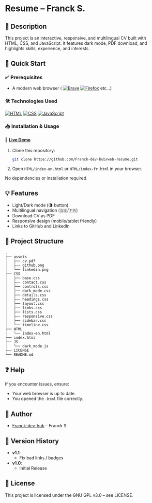 # Resume – Franck S.
## 📌 Description
This project is an interactive, responsive, and multilingual CV built with HTML, CSS, and JavaScript. It features dark mode, PDF download, and highlights skills, experience, and interests.

## 🚀 Quick Start
### ✅ Prerequisites
- A modern web browser (
[![Brave](https://img.shields.io/badge/Brave-FB542B?logo=Brave&logoColor=white)](#)
[![Firefox](https://img.shields.io/badge/Firefox-FF7139?logo=Firefox&logoColor=white)](#) etc...)

### 🛠️ Technologies Used
[![HTML](https://img.shields.io/badge/HTML-%23E34F26.svg?logo=html5&logoColor=white)](#)
[![CSS](https://img.shields.io/badge/CSS3-1572B6?logo=css3&logoColor=white)](#)
[![JavaScript](https://img.shields.io/badge/JavaScript-F7DF1E?logo=javascript&logoColor=black)](#)

### 📥 Installation & Usage

#### 🔗 [Live Demo](https://franck-dev-hub.github.io/web-resume/)

1. Clone this repository:
   ```sh
   git clone https://github.com/Franck-dev-hub/web-resume.git
   ```
2. Open `HTML/index-en.html` or `HTML/index-fr.html` in your browser.

No dependencies or installation required.

## 💡 Features
- Light/Dark mode (🌗 button)
- Multilingual navigation (🇬🇧/🇫🇷)
- Download CV as PDF
- Responsive design (mobile/tablet friendly)
- Links to GitHub and LinkedIn

## 📁 Project Structure
```
.
├── assets
│   ├── cv.pdf
│   ├── github.png
│   └── linkedin.png
├── CSS
│   ├── base.css
│   ├── contact.css
│   ├── controls.css
│   ├── dark_mode.css
│   ├── details.css
│   ├── headings.css
│   ├── layout.css
│   ├── links.css
│   ├── lists.css
│   ├── responsive.css
│   ├── sidebar.css
│   └── timeline.css
├── HTML
│   └── index-en.html
├── index.html
├── JS
│   └── dark_mode.js
├── LICENSE
└── README.md
```

## ❓ Help
If you encounter issues, ensure:
- Your web browser is up to date.
- You opened the `.html` file correctly.

## 👤 Author
- [Franck-dev-hub](https://github.com/Franck-dev-hub) – Franck S.

## 📝 Version History
- **v1.1**:
    - Fix bad links / badges
- **v1.0**:
    - Initial Release

## 📜 License
This project is licensed under the GNU GPL v3.0 – see LICENSE.
